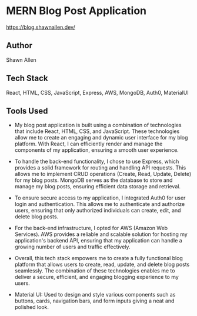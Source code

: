 # MERN Blog Post Application

https://blog.shawnallen.dev/

## Author

Shawn Allen

## Tech Stack

React, HTML, CSS, JavaScript, Express, AWS, MongoDB, Auth0, MaterialUI

## Tools Used

 - My blog post application is built using a combination of technologies that include React, HTML, CSS, and JavaScript. These technologies allow me to create an engaging and dynamic user interface for my blog platform. With React, I can efficiently render and manage the components of my application, ensuring a smooth user experience.

 - To handle the back-end functionality, I chose to use Express, which provides a solid framework for routing and handling API requests. This allows me to implement CRUD operations (Create, Read, Update, Delete) for my blog posts. MongoDB serves as the database to store and manage my blog posts, ensuring efficient data storage and retrieval.

 - To ensure secure access to my application, I integrated Auth0 for user login and authentication. This allows me to authenticate and authorize users, ensuring that only authorized individuals can create, edit, and delete blog posts.

 - For the back-end infrastructure, I opted for AWS (Amazon Web Services). AWS provides a reliable and scalable solution for hosting my application's backend API, ensuring that my application can handle a growing number of users and traffic effectively.

 - Overall, this tech stack empowers me to create a fully functional blog platform that allows users to create, read, update, and delete blog posts seamlessly. The combination of these technologies enables me to deliver a secure, efficient, and engaging blogging experience to my users.

 - Material UI: Used to design and style various components such as buttons, cards, navigation bars, and form inputs giving a neat and polished look. 